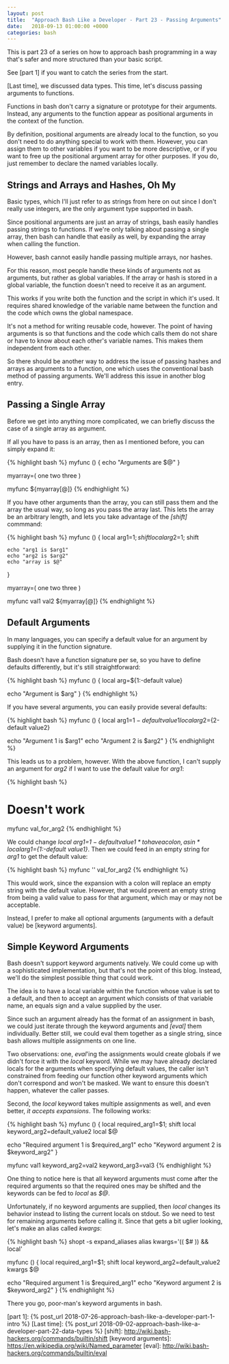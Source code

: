 ```yaml
---
layout: post
title:  "Approach Bash Like a Developer - Part 23 - Passing Arguments"
date:   2018-09-13 01:00:00 +0000
categories: bash
---
```


This is part 23 of a series on how to approach bash programming in a way
that's safer and more structured than your basic script.

See [part 1] if you want to catch the series from the start.

[Last time], we discussed data types.  This time, let's discuss passing
arguments to functions.

Functions in bash don't carry a signature or prototype for their
arguments.  Instead, any arguments to the function appear as positional
arguments in the context of the function.

By definition, positional arguments are already local to the function,
so you don't need to do anything special to work with them.  However,
you can assign them to other variables if you want to be more
descriptive, or if you want to free up the positional argument array for
other purposes.  If you do, just remember to declare the named variables
locally.

Strings and Arrays and Hashes, Oh My
------------------------------------

Basic types, which I'll just refer to as strings from here on out since
I don't really use integers, are the only argument type supported in
bash.

Since positional arguments are just an array of strings, bash easily
handles passing strings to functions.  If we're only talking about
passing a single array, then bash can handle that easily as well, by
expanding the array when calling the function.

However, bash cannot easily handle passing multiple arrays, nor hashes.

For this reason, most people handle these kinds of arguments not as
arguments, but rather as global variables.  If the array or hash is
stored in a global variable, the function doesn't need to receive it as
an argument.

This works if you write both the function and the script in which it's
used.  It requires shared knowledge of the variable name between the
function and the code which owns the global namespace.

It's not a method for writing reusable code, however.  The point of
having arguments is so that functions and the code which calls them do
not share or have to know about each other's variable names.  This makes
them independent from each other.

So there should be another way to address the issue of passing hashes
and arrays as arguments to a function, one which uses the conventional
bash method of passing arguments.  We'll address this issue in another
blog entry.

Passing a Single Array
----------------------

Before we get into anything more complicated, we can briefly discuss the
case of a single array as argument.

If all you have to pass is an array, then as I mentioned before, you can
simply expand it:

{% highlight bash %}
myfunc () {
  echo "Arguments are $@"
}

myarray=( one two three )

myfunc ${myarray[@]}
{% endhighlight %}

If you have other arguments than the array, you can still pass them and
the array the usual way, so long as you pass the array last.  This lets
the array be an arbitrary length, and lets you take advantage of the
*[shift]* commmand:

{% highlight bash %}
myfunc () {
    local arg1=$1; shift
    local arg2=$1; shift

    echo "arg1 is $arg1"
    echo "arg2 is $arg2"
    echo "array is $@"
}

myarray=( one two three )

myfunc val1 val2 ${myarray[@]}
{% endhighlight %}

Default Arguments
-----------------

In many languages, you can specify a default value for an argument by
supplying it in the function signature.

Bash doesn't have a function signature per se, so you have to define
defaults differently, but it's still straightforward:

{% highlight bash %}
myfunc () {
  local arg=${1:-default value}

  echo "Argument is $arg"
}
{% endhighlight %}

If you have several arguments, you can easily provide several defaults:

{% highlight bash %}
myfunc () {
  local arg1=${1-default value1}
  local arg2=${2-default value2}

  echo "Argument 1 is $arg1"
  echo "Argument 2 is $arg2"
}
{% endhighlight %}

This leads us to a problem, however.  With the above function, I can't
supply an argument for *arg2* if I want to use the default value for
*arg1*:

{% highlight bash %}
# Doesn't work
myfunc val_for_arg2
{% endhighlight %}

We could change *local arg1=${1-default value1}* to have a colon, as in
*local arg1=${1:-default value1}*.  Then we could feed in an empty
string for *arg1* to get the default value:

{% highlight bash %}
myfunc '' val_for_arg2
{% endhighlight %}

This would work, since the expansion with a colon will replace an empty
string with the default value.  However, that would prevent an empty
string from being a valid value to pass for that argument, which may or
may not be acceptable.

Instead, I prefer to make all optional arguments (arguments with a
default value) be [keyword arguments].

Simple Keyword Arguments
------------------------

Bash doesn't support keyword arguments natively.  We could come up with
a sophisticated implementation, but that's not the point of this blog.
Instead, we'll do the simplest possible thing that could work.

The idea is to have a local variable within the function whose value is
set to a default, and then to accept an argument which consists of that
variable name, an equals sign and a value supplied by the user.

Since such an argument already has the format of an assignment in bash,
we could just iterate through the keyword arguments and *[eval]* them
individually.  Better still, we could eval them together as a single
string, since bash allows multiple assignments on one line.

Two observations: one, *eval*'ing the assignments would create globals
if we didn't force it with the *local* keyword.  While we may have
already declared locals for the arguments when specifying default
values, the caller isn't constrained from feeding our function other
keyword arguments which don't correspond and won't be masked.  We want
to ensure this doesn't happen, whatever the caller passes.

Second, the *local* keyword takes multiple assignments as well, and even
better, *it accepts expansions*.  The following works:

{% highlight bash %}
myfunc () {
  local required_arg1=$1; shift
  local keyword_arg2=default_value2
  local $@

  echo "Required argument 1 is $required_arg1"
  echo "Keyword argument 2 is $keyword_arg2"
}

myfunc val1 keyword_arg2=val2 keyword_arg3=val3
{% endhighlight %}

One thing to notice here is that all keyword arguments must come after
the required arguments so that the required ones may be shifted and the
keywords can be fed to *local* as *$@*.

Unfortunately, if no keyword arguments are supplied, then *local*
changes its behavior instead to listing the current locals on stdout.
So we need to test for remaining arguments before calling it.  Since
that gets a bit uglier looking, let's make an alias called *kwargs*:

{% highlight bash %}
shopt -s expand_aliases
alias kwargs='(( $# )) && local'

myfunc () {
  local required_arg1=$1; shift
  local keyword_arg2=default_value2
  kwargs $@

  echo "Required argument 1 is $required_arg1"
  echo "Keyword argument 2 is $keyword_arg2"
}
{% endhighlight %}

There you go, poor-man's keyword arguments in bash.

  [part 1]:       {% post_url 2018-07-26-approach-bash-like-a-developer-part-1-intro                      %}
  [Last time]:    {% post_url 2018-09-02-approach-bash-like-a-developer-part-22-data-types                %}
  [shift]:        http://wiki.bash-hackers.org/commands/builtin/shift
  [keyword arguments]: https://en.wikipedia.org/wiki/Named_parameter
  [eval]:         http://wiki.bash-hackers.org/commands/builtin/eval
